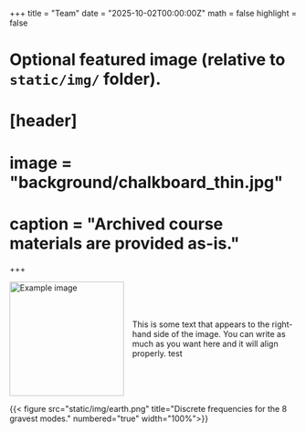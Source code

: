 +++
title = "Team"
date = "2025-10-02T00:00:00Z"
math = false
highlight = false

# Optional featured image (relative to `static/img/` folder).
# [header]
# image = "background/chalkboard_thin.jpg"
# caption = "Archived course materials are provided as-is."

+++

<div style="display: flex; align-items: center;">
  <img src="isaac_rotimi/featured.jpeg" alt="Example image" style="width:200px; height:auto; margin-right:15px;">
  <p>
    This is some text that appears to the right-hand side of the image.  
    You can write as much as you want here and it will align properly. test
  </p>
</div>
<!-- src="https://jbrussell.github.io/img/headers/darkOBS3_NoMelt2_vignette2.png"  -->

{{< figure src="static/img/earth.png" title="Discrete frequencies for the 8 gravest modes." numbered="true" width="100%">}}

